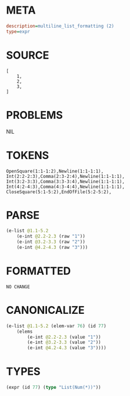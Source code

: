 # META
~~~ini
description=multiline_list_formatting (2)
type=expr
~~~
# SOURCE
~~~roc
[
	1,
	2,
	3,
]
~~~
# PROBLEMS
NIL
# TOKENS
~~~zig
OpenSquare(1:1-1:2),Newline(1:1-1:1),
Int(2:2-2:3),Comma(2:3-2:4),Newline(1:1-1:1),
Int(3:2-3:3),Comma(3:3-3:4),Newline(1:1-1:1),
Int(4:2-4:3),Comma(4:3-4:4),Newline(1:1-1:1),
CloseSquare(5:1-5:2),EndOfFile(5:2-5:2),
~~~
# PARSE
~~~clojure
(e-list @1.1-5.2
	(e-int @2.2-2.3 (raw "1"))
	(e-int @3.2-3.3 (raw "2"))
	(e-int @4.2-4.3 (raw "3")))
~~~
# FORMATTED
~~~roc
NO CHANGE
~~~
# CANONICALIZE
~~~clojure
(e-list @1.1-5.2 (elem-var 76) (id 77)
	(elems
		(e-int @2.2-2.3 (value "1"))
		(e-int @3.2-3.3 (value "2"))
		(e-int @4.2-4.3 (value "3"))))
~~~
# TYPES
~~~clojure
(expr (id 77) (type "List(Num(*))"))
~~~
